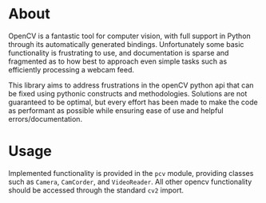 # About
OpenCV is a fantastic tool for computer vision, with full support in Python
through its automatically generated bindings. Unfortunately some basic functionality
is frustrating to use, and documentation is sparse and fragmented as to how best to
approach even simple tasks such as efficiently processing a webcam feed.  

This library aims to address frustrations in the openCV python api that can be
fixed using pythonic constructs and methodologies. Solutions are not guaranteed to
be optimal, but every effort has been made to make the code as performant as
possible while ensuring ease of use and helpful errors/documentation.

# Usage
Implemented functionality is provided in the `pcv` module, providing classes such
as `Camera`, `CamCorder`, and `VideoReader`. All other opencv functionality should
be accessed through the standard `cv2` import.
